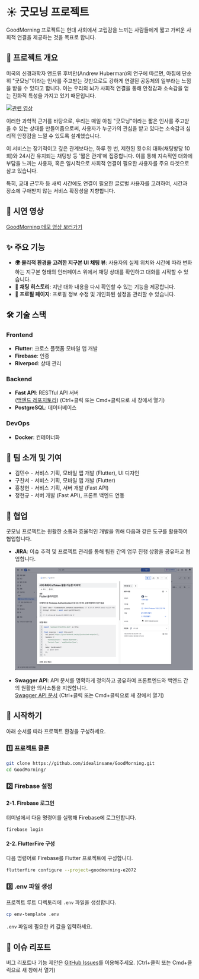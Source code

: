 # ☀️ 굿모닝 프로젝트
GoodMorning 프로젝트는 현대 사회에서 고립감을 느끼는 사람들에게 짧고 가벼운 사회적 연결을 제공하는 것을 목표로 합니다.

## 📖 프로젝트 개요

미국의 신경과학자 앤드류 후버만(Andrew Huberman)의 연구에 따르면, 아침에 단순히 "굿모닝"이라는 인사를 주고받는 것만으로도 강하게 연결된 공동체의 일부라는 느낌을 받을 수 있다고 합니다. 이는 우리의 뇌가 사회적 연결을 통해 안정감과 소속감을 얻는 진화적 특성을 가지고 있기 때문입니다.

[![관련 영상](https://img.youtube.com/vi/glWp9mnVDEk/0.jpg)](https://www.youtube.com/shorts/glWp9mnVDEk)

이러한 과학적 근거를 바탕으로, 우리는 매일 아침 "굿모닝"이라는 짧은 인사를 주고받을 수 있는 상대를 만들어줌으로써, 사용자가 누군가의 관심을 받고 있다는 소속감과 심리적 안정감을 느낄 수 있도록 설계했습니다.

이 서비스는 장기적이고 깊은 관계보다는, 하루 한 번, 제한된 횟수의 대화(채팅방당 10회)와 24시간 유지되는 채팅방 등 '짧은 관계'에 집중합니다.
이를 통해 지속적인 대화에 부담을 느끼는 사용자, 혹은 일시적으로 사회적 연결이 필요한 사용자를 주요 타겟으로 삼고 있습니다.

특히, 교대 근무자 등 새벽 시간에도 연결이 필요한 글로벌 사용자를 고려하여, 시간과 장소에 구애받지 않는 서비스 확장성을 지향합니다.

## 🎥 시연 영상

[GoodMorning 데모 영상 보러가기](https://youtube.com/shorts/BFB20TLINnk?feature=share)

## ✨ 주요 기능

* **🌍 물리적 환경을 고려한 지구본 UI 채팅 뷰**: 사용자의 실제 위치와 시간에 따라 변화하는 지구본 형태의 인터페이스 위에서 채팅 상대를 확인하고 대화를 시작할 수 있습니다.
* **💬 채팅 히스토리**: 지난 대화 내용을 다시 확인할 수 있는 기능을 제공합니다.
* **👤 프로필 페이지**: 프로필 정보 수정 및 개인화된 설정을 관리할 수 있습니다.

## 🛠 기술 스택

### Frontend
* **Flutter**: 크로스 플랫폼 모바일 앱 개발
* **Firebase**: 인증
* **Riverpod**: 상태 관리

### Backend
* **Fast API**: RESTful API 서버  
([백엔드 레포지토리](https://github.com/pob124/GoodMorning_BackEnd)) (Ctrl+클릭 또는 Cmd+클릭으로 새 창에서 열기)
* **PostgreSQL**: 데이터베이스

### DevOps
* **Docker**: 컨테이너화

## 👥 팀 소개 및 기여

* 김민수 - 서비스 기획, 모바일 앱 개발 (Flutter), UI 디자인
* 구찬서 - 서비스 기획, 모바일 앱 개발 (Flutter)
* 홍창현 - 서비스 기획, 서버 개발 (Fast API)
* 정현규 - 서버 개발 (Fast API), 프론트 백엔드 연동

## 🤝 협업

굿모닝 프로젝트는 원활한 소통과 효율적인 개발을 위해 다음과 같은 도구를 활용하여 협업합니다.

*   **JIRA**: 이슈 추적 및 프로젝트 관리를 통해 팀원 간의 업무 진행 상황을 공유하고 협업합니다.

    ![JIRA 협업](docs/images/jira-collaboration.png)

*   **Swagger API**: API 문서를 명확하게 정의하고 공유하여 프론트엔드와 백엔드 간의 원활한 의사소통을 지원합니다.  
[Swagger API 문서](https://app.swaggerhub.com/apis-docs/MINSUKIM/goodmorning-api/25.05.02) (Ctrl+클릭 또는 Cmd+클릭으로 새 창에서 열기)

## 🚀 시작하기

아래 순서를 따라 프로젝트 환경을 구성하세요.

### 1️⃣ 프로젝트 클론

```bash
git clone https://github.com/idealinsane/GoodMorning.git
cd GoodMorning/
```

### 2️⃣ Firebase 설정

#### 2-1. Firebase 로그인

터미널에서 다음 명령어를 실행해 Firebase에 로그인합니다.

```bash
firebase login
```

#### 2-2. FlutterFire 구성

다음 명령어로 Firebase를 Flutter 프로젝트에 구성합니다.

```bash
flutterfire configure --project=goodmorning-e2072
```


### 3️⃣ .env 파일 생성

프로젝트 루트 디렉토리에 `.env` 파일을 생성합니다.

```bash
cp env-template .env
```

`.env` 파일에 필요한 키 값을 입력하세요.


## 🐛 이슈 리포트

버그 리포트나 기능 제안은 [GitHub Issues](https://github.com/idealinsane/GoodMorning/issues)를 이용해주세요. (Ctrl+클릭 또는 Cmd+클릭으로 새 창에서 열기)